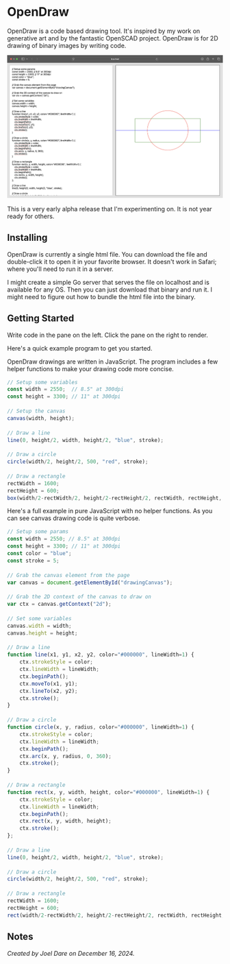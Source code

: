 # OpenDraw

OpenDraw is a code based drawing tool. It's inspired by my work on generative art and by the fantastic OpenSCAD project. OpenDraw is for 2D drawing of binary images by writing code.

![OpenDraw Screenshot](opendraw.png)

This is a very early alpha release that I'm experimenting on. It is not year ready for others.


## Installing

OpenDraw is currently a single html file. You can download the file and double-click it to open it in your favorite browser. It doesn't work in Safari; where you'll need to run it in a server.

I might create a simple Go server that serves the file on localhost and is available for any OS. Then you can just download that binary and run it. I might need to figure out how to bundle the html file into the binary.


## Getting Started

Write code in the pane on the left. Click the pane on the right to render.

Here's a quick example program to get you started.

OpenDraw drawings are written in JavaScript. The program includes a few helper functions to make your drawing code more concise.

```JavaScript
// Setup some variables
const width = 2550;  // 8.5" at 300dpi
const height = 3300; // 11" at 300dpi

// Setup the canvas
canvas(width, height);

// Draw a line
line(0, height/2, width, height/2, "blue", stroke);

// Draw a circle
circle(width/2, height/2, 500, "red", stroke);

// Draw a rectangle
rectWidth = 1600;
rectHeight = 600;
box(width/2-rectWidth/2, height/2-rectHeight/2, rectWidth, rectHeight, "green", stroke);
```

Here's a full example in pure JavaScript with no helper functions. As you can see canvas drawing code is quite verbose.

```JavaScript
// Setup some params
const width = 2550; // 8.5" at 300dpi
const height = 3300; // 11" at 300dpi
const color = "blue";
const stroke = 5;

// Grab the canvas element from the page
var canvas = document.getElementById("drawingCanvas");

// Grab the 2D context of the canvas to draw on
var ctx = canvas.getContext("2d");

// Set some variables
canvas.width = width;
canvas.height = height;

// Draw a line
function line(x1, y1, x2, y2, color="#000000", lineWidth=1) {
    ctx.strokeStyle = color;
    ctx.lineWidth = lineWidth;
    ctx.beginPath();
    ctx.moveTo(x1, y1);
    ctx.lineTo(x2, y2);
    ctx.stroke();
}

// Draw a circle
function circle(x, y, radius, color="#000000", lineWidth=1) {
    ctx.strokeStyle = color;
    ctx.lineWidth = lineWidth;
    ctx.beginPath();
    ctx.arc(x, y, radius, 0, 360);
    ctx.stroke();
}

// Draw a rectangle
function rect(x, y, width, height, color="#000000", lineWidth=1) {
    ctx.strokeStyle = color;
    ctx.lineWidth = lineWidth;
    ctx.beginPath();
    ctx.rect(x, y, width, height);
    ctx.stroke();
};

// Draw a line
line(0, height/2, width, height/2, "blue", stroke);

// Draw a circle
circle(width/2, height/2, 500, "red", stroke);

// Draw a rectangle
rectWidth = 1600;
rectHeight = 600;
rect(width/2-rectWidth/2, height/2-rectHeight/2, rectWidth, rectHeight, "green", stroke);
```


## Notes

_Created by Joel Dare on December 16, 2024._
